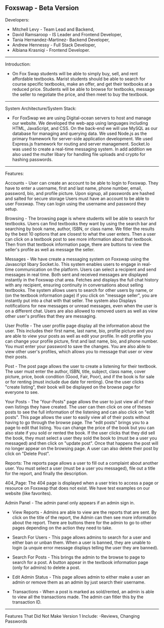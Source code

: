 Foxswap - Beta Version
------------------------------------------------------------------------------------------------
Developers:
- Mitchell Levy - Team Lead and Backend,
- David Ramsaroop  - IS Leader and Frontend Developer,
- Tania Hernandez-Martinez- Backend Developer,
- Andrew Hennessy - Full Stack Developer,
- Albiana Krasniqi - Frontend Developer.
------------------------------------------------------------------------------------------------
Introduction:

- On Fox Swap students will be able to simply buy, sell, and rent affordable textbooks. 
Marist students should be able to search for course specific textbooks, make an offer, 
and get their textbooks at a reduced price. Students will be able to browse for textbooks, 
message the seller to negotiate the price, and then meet to buy the textbook. 
------------------------------------------------------------------------------------------------
System Architecture/System Stack:

- For FoxSwap we are using Digital-ocean servers to host and manage our website. We developed the
web-app using languages including HTML, JavaScript, and CSS. On the back-end we will use MySQL as 
our database for managing and querying data. We used Node.js as the primary framework for server-side
application development. We used Express.js framework for routing and server management. Socket.Io was
used to create a real-time messaging system. In add addition we also used the multer libary for handling
file uploads and crypto for hashing passwords. 
------------------------------------------------------------------------------------------------
Features:

Accounts - User can create an account to be able to login to Foxswap. They have to enter a username,
first and last name, phone number, email, password, bio, and profile picture. Upon signup, all passwords 
are hashed and salted for secure storage Users must have an account to be able to user Foxswap. They can 
login using the username and password they setup. 

Browsing - The browsing page is where students will be able to search for textbooks. Users can find
textbooks they want by using the search bar and searching by book name, author, ISBN, or class name.
We fitler the results by the best 10 options that are closest to what the user enters. Then a user
can click on a textbook post to see more information about that textbook. Then from that textbook
information page, there are buttons to view the seller's profile as well as message the seller.

Messages - We have create a messaging system on Foxswap using the Javascript libary Socket.Io.
This system enables users to engage in real-time communication on the platform. Users can select a 
recipient and send messages in real time. Both sent and received messages are displayed instantly in 
the Foxswap chat area. Fetches and displays the full chat history with any recipient, ensuring continuity 
in conversations about selling textbooks. The system allows users to search for other users by name, or
(on the textbook information page) if you click on "message seller", you are instantly put into a chat
with that seller. The system also Displays notifications for new messages or unread messages, even when 
the user is on a different chat. Users are also allowed to removed users as well as view other user's
profiles that they are messaging. 

User Profile - The user profile page display all the information about the user. This includes their
first name, last name, bio, profile picture and you are able to view your posts as well as edit
your profile. In edit profile you can change your profile picture, first and last name, bio, and phone 
number. You must enter your password to save the changes. You are also able to view other user's profiles,
which allows you to message that user or view their posts. 

Post - The post page allows the user to create a listening for their textbook. The user must enter the author,
ISBN, title, subject, class name, cover picture, price, book condition (Good, Fair, Poor), and if the book
is for sale or for renting (must include due date for renting). One the user clicks "create listing", their
book will be displayed on the browse page for everyone to see.

Your Posts - The 'Your-Posts" page allows the user to just view all of their own listings they have created.
The user can then click on one of theses posts to see the full information of the listening and can also click 
on "edit posts". This page allows the user to easily view all of their posts without having to go through the
browse page. The "edit posts" brings you to a page to edit that listing. You can change the price of the book 
but you can also state if you sold or rented the book. If the user clicks that they did sell the book, they must
select a user they sold the book to (must be a user you messaged)  and then click on "update post". Once that happens 
the post will no longer appear on the browsing page. A user can also delete their post by click on "Delete Post". 

Reports: The reports page allows a user to fill out a complaint about another user. You must select a user (must
be a user you messaged), file out a title for the report, and finally the description. 

404_Page: The 404 page is displayed when a user tries to access a page or resource on Foxswap that does not exist.
We have test examples on our website (like favorites).

Admin Panel - The admin panel only appears if an admin sign in. 
- View Reports - Admins are able to view are the reports that are sent. By click on the title of the report, the Admin
can then see more information about the report. There are buttons there for the admin to go to other pages depending
on the action they need to take. 

- Search For Users - This page allows admins to search for a user and either ban or unban them. When a user is banned,
they are unable to login (a unquie error message displays telling the user they are banned).

- Search For Posts - This brings the admin to the browse to page to search for a post. A button appear in the textbook
information page (only for admins) to delete a post. 

- Edit Admin Status - This page allows admin to either make a user an admin or remove them as an admin by just
search their username. 

- Transactions - When a post is marked as sold/rented, an admin is able to view all the transactions made. The
admin can fitler this by the transaction ID. 


------------------------------------------------------------------------------------------------
Features That Did Not Make Version 1 Include:
-Reviews, Changing Passwords

